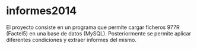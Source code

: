 informes2014
============

El proyecto consiste en un programa que permite cargar ficheros 977R (Factel5) en una base de datos (MySQL). Posteriormente se permite aplicar diferentes condiciones y extraer informes del mismo.
